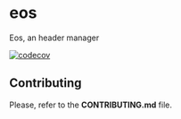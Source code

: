 # eos

Eos, an header manager

[![codecov](https://codecov.io/gh/maiste/eos/branch/dev/graph/badge.svg?token=ULUQK1KBD9)](https://codecov.io/gh/maiste/eos)


## Contributing

Please, refer to the **CONTRIBUTING.md** file.
